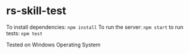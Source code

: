 # rs-skill-test
To install dependencies: `npm install`
To run the server: `npm start`
to run tests: `npm test`

Tested on Windows Operating System